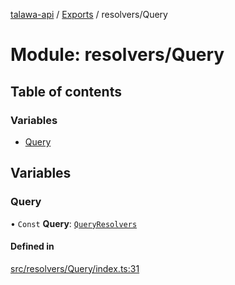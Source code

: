 [talawa-api](../README.md) / [Exports](../modules.md) / resolvers/Query

# Module: resolvers/Query

## Table of contents

### Variables

- [Query](resolvers_Query.md#query)

## Variables

### Query

• `Const` **Query**: [`QueryResolvers`](types_generatedGraphQLTypes.md#queryresolvers)

#### Defined in

[src/resolvers/Query/index.ts:31](https://github.com/PalisadoesFoundation/talawa-api/blob/ac416c4/src/resolvers/Query/index.ts#L31)
